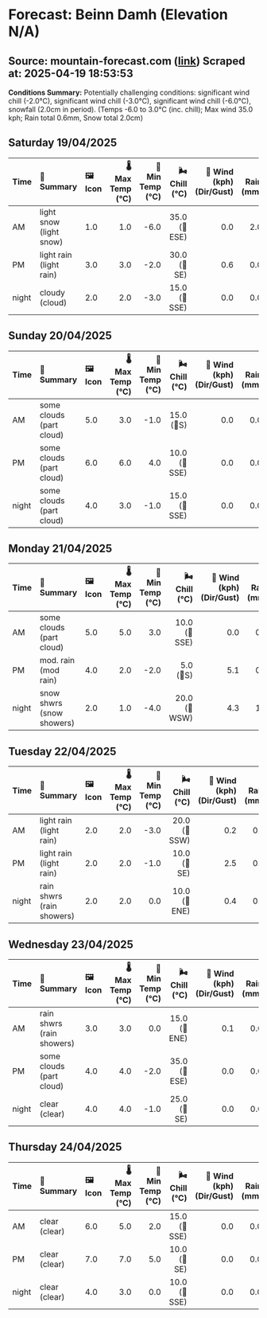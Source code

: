 # Forecast: Beinn Damh (Elevation N/A)
**Source:** mountain-forecast.com ([link](https://www.mountain-forecast.com/peaks/Beinn-Damh/forecasts/903))
**Scraped at:** 2025-04-19 18:53:53
---

**Conditions Summary:** Potentially challenging conditions: significant wind chill (-2.0°C), significant wind chill (-3.0°C), significant wind chill (-6.0°C), snowfall (2.0cm in period). (Temps -6.0 to 3.0°C (inc. chill); Max wind 35.0 kph; Rain total 0.6mm, Snow total 2.0cm)

## Saturday 19/04/2025
| **Time** | **📝 Summary** | **🖼️ Icon** | **🌡️ Max Temp (°C)** | **🥶 Min Temp (°C)** | **🌬️ Chill (°C)** | **💨 Wind (kph) (Dir/Gust)** | **💧 Rain (mm)** | **❄️ Snow (cm)** | **☁️ Cloud Base (m)** | **🧊 Freezing Lvl (m)** |
|:------- |:------- |:----- |--------------: |-------------: |-----------: |---------------------: |---------: |----------: |---------------: |----------------: |
| AM      | light snow<br><span class="icon-desc">(light snow)</span> | 1.0 | 1.0 | -6.0 | 35.0<br>(🧭ESE) | 0.0 | 2.0 | 250 | 1050 |
| PM      | light rain<br><span class="icon-desc">(light rain)</span> | 3.0 | 3.0 | -2.0 | 30.0<br>(🧭SE) | 0.6 | 0.0 | 250 | 1250 |
| night   | cloudy<br><span class="icon-desc">(cloud)</span> | 2.0 | 2.0 | -3.0 | 15.0<br>(🧭SSE) | 0.0 | 0.0 | 1900 | 1350 |

## Sunday 20/04/2025
| **Time** | **📝 Summary** | **🖼️ Icon** | **🌡️ Max Temp (°C)** | **🥶 Min Temp (°C)** | **🌬️ Chill (°C)** | **💨 Wind (kph) (Dir/Gust)** | **💧 Rain (mm)** | **❄️ Snow (cm)** | **☁️ Cloud Base (m)** | **🧊 Freezing Lvl (m)** |
|:------- |:------- |:----- |--------------: |-------------: |-----------: |---------------------: |---------: |----------: |---------------: |----------------: |
| AM      | some clouds<br><span class="icon-desc">(part cloud)</span> | 5.0 | 3.0 | -1.0 | 15.0<br>(🧭S) | 0.0 | 0.0 | 1600 | 1450 |
| PM      | some clouds<br><span class="icon-desc">(part cloud)</span> | 6.0 | 6.0 | 4.0 | 10.0<br>(🧭SSE) | 0.0 | 0.0 | 2050 | 1700 |
| night   | some clouds<br><span class="icon-desc">(part cloud)</span> | 4.0 | 3.0 | -1.0 | 15.0<br>(🧭SSE) | 0.0 | 0.0 | 1600 | 1650 |

## Monday 21/04/2025
| **Time** | **📝 Summary** | **🖼️ Icon** | **🌡️ Max Temp (°C)** | **🥶 Min Temp (°C)** | **🌬️ Chill (°C)** | **💨 Wind (kph) (Dir/Gust)** | **💧 Rain (mm)** | **❄️ Snow (cm)** | **☁️ Cloud Base (m)** | **🧊 Freezing Lvl (m)** |
|:------- |:------- |:----- |--------------: |-------------: |-----------: |---------------------: |---------: |----------: |---------------: |----------------: |
| AM      | some clouds<br><span class="icon-desc">(part cloud)</span> | 5.0 | 5.0 | 3.0 | 10.0<br>(🧭SSE) | 0.0 | 0.0 | 1650 | 1600 |
| PM      | mod. rain<br><span class="icon-desc">(mod rain)</span> | 4.0 | 2.0 | -2.0 | 5.0<br>(🧭S) | 5.1 | 0.0 | 500 | 1500 |
| night   | snow shwrs<br><span class="icon-desc">(snow showers)</span> | 2.0 | 1.0 | -4.0 | 20.0<br>(🧭WSW) | 4.3 | 1.0 | 250 | 1150 |

## Tuesday 22/04/2025
| **Time** | **📝 Summary** | **🖼️ Icon** | **🌡️ Max Temp (°C)** | **🥶 Min Temp (°C)** | **🌬️ Chill (°C)** | **💨 Wind (kph) (Dir/Gust)** | **💧 Rain (mm)** | **❄️ Snow (cm)** | **☁️ Cloud Base (m)** | **🧊 Freezing Lvl (m)** |
|:------- |:------- |:----- |--------------: |-------------: |-----------: |---------------------: |---------: |----------: |---------------: |----------------: |
| AM      | light rain<br><span class="icon-desc">(light rain)</span> | 2.0 | 2.0 | -3.0 | 20.0<br>(🧭SSW) | 0.2 | 0.0 | 550 | 1100 |
| PM      | light rain<br><span class="icon-desc">(light rain)</span> | 2.0 | 2.0 | -1.0 | 10.0<br>(🧭SE) | 2.5 | 0.0 | 450 | 1200 |
| night   | rain shwrs<br><span class="icon-desc">(rain showers)</span> | 2.0 | 2.0 | 0.0 | 10.0<br>(🧭ENE) | 0.4 | 0.0 | 250 | 1250 |

## Wednesday 23/04/2025
| **Time** | **📝 Summary** | **🖼️ Icon** | **🌡️ Max Temp (°C)** | **🥶 Min Temp (°C)** | **🌬️ Chill (°C)** | **💨 Wind (kph) (Dir/Gust)** | **💧 Rain (mm)** | **❄️ Snow (cm)** | **☁️ Cloud Base (m)** | **🧊 Freezing Lvl (m)** |
|:------- |:------- |:----- |--------------: |-------------: |-----------: |---------------------: |---------: |----------: |---------------: |----------------: |
| AM      | rain shwrs<br><span class="icon-desc">(rain showers)</span> | 3.0 | 3.0 | 0.0 | 15.0<br>(🧭ENE) | 0.1 | 0.0 | 600 | 1250 |
| PM      | some clouds<br><span class="icon-desc">(part cloud)</span> | 4.0 | 4.0 | -2.0 | 35.0<br>(🧭ESE) | 0.0 | 0.0 | 350 | 1400 |
| night   | clear<br><span class="icon-desc">(clear)</span> | 4.0 | 4.0 | -1.0 | 25.0<br>(🧭SE) | 0.0 | 0.0 | 600 | 1750 |

## Thursday 24/04/2025
| **Time** | **📝 Summary** | **🖼️ Icon** | **🌡️ Max Temp (°C)** | **🥶 Min Temp (°C)** | **🌬️ Chill (°C)** | **💨 Wind (kph) (Dir/Gust)** | **💧 Rain (mm)** | **❄️ Snow (cm)** | **☁️ Cloud Base (m)** | **🧊 Freezing Lvl (m)** |
|:------- |:------- |:----- |--------------: |-------------: |-----------: |---------------------: |---------: |----------: |---------------: |----------------: |
| AM      | clear<br><span class="icon-desc">(clear)</span> | 6.0 | 5.0 | 2.0 | 15.0<br>(🧭SSE) | 0.0 | 0.0 | - | 1850 |
| PM      | clear<br><span class="icon-desc">(clear)</span> | 7.0 | 7.0 | 5.0 | 10.0<br>(🧭SE) | 0.0 | 0.0 | 950 | 1800 |
| night   | clear<br><span class="icon-desc">(clear)</span> | 4.0 | 3.0 | 0.0 | 10.0<br>(🧭SSE) | 0.0 | 0.0 | 850 | 1800 |